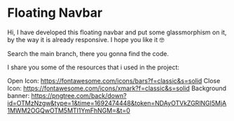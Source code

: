 # Floating Navbar
Hi, I have developed this floating navbar and put some glassmorphism on it, by the way it is already responsive. I hope you like it 🤓

Search the main branch, there you gonna find the code.

I share you some of the resources that i used in the project:

Open Icon: https://fontawesome.com/icons/bars?f=classic&s=solid
Close Icon: https://fontawesome.com/icons/xmark?f=classic&s=solid
Background banner: https://pngtree.com/back/down?id=OTMzNzgw&type=1&time=1692474448&token=NDAyOTVkZGRlNGI5MjA1MWM2OGQwOTM5MTI1YmFhNGM=&t=0
